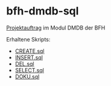 # bfh-dmdb-sql

[Projektauftrag](/Projektauftrag.pdf) im Modul DMDB der BFH

Erhaltene Skripts:

- [CREATE.sql](/CREATE.sql)
- [INSERT.sql](/INSERT.sql)
- [DEL.sql](/DEL.sql)
- [SELECT.sql](/SELECT.sql)
- [DOKU.sql](/DOKU.sql)

